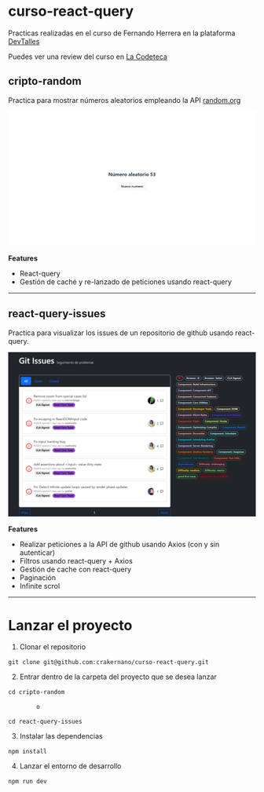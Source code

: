 # curso-react-query


Practicas realizadas en el curso de Fernando Herrera en la plataforma [DevTalles](https://cursos.devtalles.com/courses/take/react-query)

Puedes ver una review del curso en [La Codeteca]()
 
## cripto-random

Practica para mostrar números aleatorios empleando la API [random.org](www.random.org)

<img src='doc/cripto-random.png' width='800px'>

**Features**
- React-query
- Gestión de caché y re-lanzado de peticiones usando react-query

---

## react-query-issues

Practica para visualizar los issues de un repositorio de github usando react-query.

<img src='doc/issues_list.png' width='800px'>

**Features**

- Realizar peticiones a la API de github usando Axios (con y sin autenticar)
- Filtros usando react-query + Axios
- Gestión de cache con react-query
- Paginación
- Infinite scrol

---

# Lanzar el proyecto

1. Clonar el repositorio
```
git clone git@github.com:crakernano/curso-react-query.git
```

2. Entrar dentro de la carpeta del proyecto que se desea lanzar
```
cd cripto-random 
```
            o 
```
cd react-query-issues
```

3. Instalar las dependencias
```
npm install
```

4. Lanzar el entorno de desarrollo
```
npm run dev
```